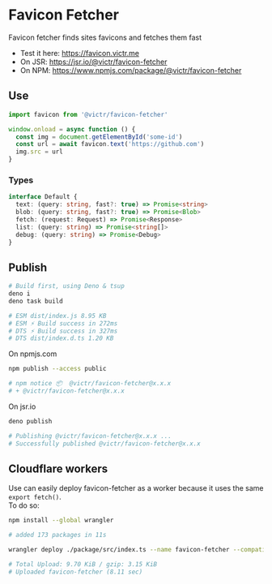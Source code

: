 # Favicon Fetcher

Favicon fetcher finds sites favicons and fetches them fast

-   Test it here: https://favicon.victr.me
-   On JSR: https://jsr.io/@victr/favicon-fetcher
-   On NPM: https://www.npmjs.com/package/@victr/favicon-fetcher

## Use

```ts
import favicon from '@victr/favicon-fetcher'

window.onload = async function () {
  const img = document.getElementById('some-id')
  const url = await favicon.text('https://github.com')
  img.src = url
}
```

### Types

```ts
interface Default {
  text: (query: string, fast?: true) => Promise<string>
  blob: (query: string, fast?: true) => Promise<Blob>
  fetch: (request: Request) => Promise<Response>
  list: (query: string) => Promise<string[]>
  debug: (query: string) => Promise<Debug>
}
```

## Publish

```bash
# Build first, using Deno & tsup
deno i
deno task build

# ESM dist/index.js 8.95 KB
# ESM ⚡️ Build success in 272ms
# DTS ⚡️ Build success in 327ms
# DTS dist/index.d.ts 1.20 KB
```

On npmjs.com

```bash
npm publish --access public

# npm notice 📦  @victr/favicon-fetcher@x.x.x
# + @victr/favicon-fetcher@x.x.x
```

On jsr.io

```bash
deno publish

# Publishing @victr/favicon-fetcher@x.x.x ...
# Successfully published @victr/favicon-fetcher@x.x.x
```

## Cloudflare workers

Use can easily deploy favicon-fetcher as a worker because it uses the same `export fetch()`.\
To do so:

```bash
npm install --global wrangler

# added 173 packages in 11s

wrangler deploy ./package/src/index.ts --name favicon-fetcher --compatibility-date 2025-01-13

# Total Upload: 9.70 KiB / gzip: 3.15 KiB
# Uploaded favicon-fetcher (8.11 sec)
```
